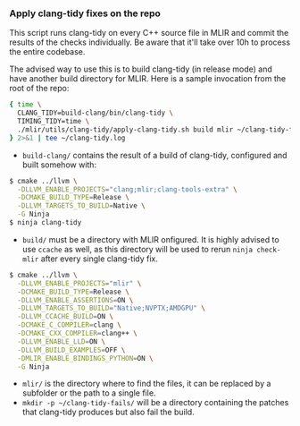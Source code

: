 ### Apply clang-tidy fixes on the repo

This script runs clang-tidy on every C++ source file in MLIR and commit
the results of the checks individually. Be aware that it'll take over
10h to process the entire codebase.

The advised way to use this is to build clang-tidy (in release mode) and
have another build directory for MLIR. Here is a sample invocation from
the root of the repo:

```bash
{ time \
  CLANG_TIDY=build-clang/bin/clang-tidy \
  TIMING_TIDY=time \
  ./mlir/utils/clang-tidy/apply-clang-tidy.sh build mlir ~/clang-tidy-fails/
} 2>&1 | tee ~/clang-tidy.log
```

- `build-clang/` contains the result of a build of clang-tidy, configured
  and built somehow with:
```bash
$ cmake ../llvm \
  -DLLVM_ENABLE_PROJECTS="clang;mlir;clang-tools-extra" \
  -DCMAKE_BUILD_TYPE=Release \
  -DLLVM_TARGETS_TO_BUILD=Native \
  -G Ninja
$ ninja clang-tidy
```
- `build/` must be a directory with MLIR onfigured. It is highly advised to
  use `ccache` as well, as this directory will be used to rerun
  `ninja check-mlir` after every single clang-tidy fix.
```bash
$ cmake ../llvm \
  -DLLVM_ENABLE_PROJECTS="mlir" \
  -DCMAKE_BUILD_TYPE=Release \
  -DLLVM_ENABLE_ASSERTIONS=ON \
  -DLLVM_TARGETS_TO_BUILD="Native;NVPTX;AMDGPU" \
  -DLLVM_CCACHE_BUILD=ON \
  -DCMAKE_C_COMPILER=clang \
  -DCMAKE_CXX_COMPILER=clang++ \
  -DLLVM_ENABLE_LLD=ON \
  -DLLVM_BUILD_EXAMPLES=OFF \
  -DMLIR_ENABLE_BINDINGS_PYTHON=ON \
  -G Ninja
```
- `mlir/` is the directory where to find the files, it can be replaced by a
  subfolder or the path to a single file.
- `mkdir -p ~/clang-tidy-fails/` will be a directory containing the patches
  that clang-tidy produces but also fail the build.


